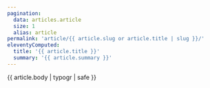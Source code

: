 ```yaml
---
pagination:
  data: articles.article
  size: 1
  alias: article
permalink: 'article/{{ article.slug or article.title | slug }}/'
eleventyComputed:
  title: '{{ article.title }}'
  summary: '{{ article.summary }}'
---
```


{{ article.body | typogr | safe }}
